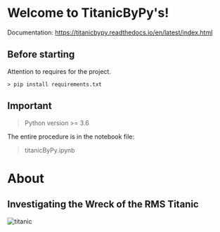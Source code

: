 Welcome to TitanicByPy's!
=======================================

Documentation:
https://titanicbypy.readthedocs.io/en/latest/index.html


## Before starting
Attention to requires for the project.
~~~
> pip install requirements.txt
~~~

## Important
> Python version >= 3.6

 The entire procedure is in the notebook file:
 > titanicByPy.ipynb
#
#

 # About

 ## Investigating the Wreck of the RMS Titanic

 ![titanic](./images/titanic.jpg)
